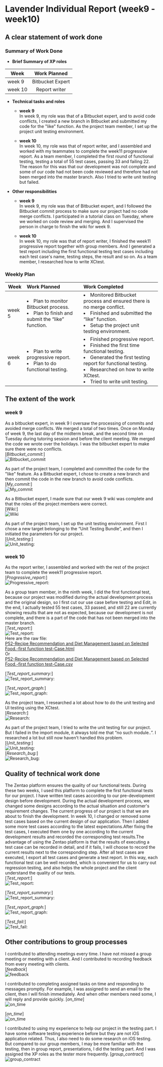 # Lavender Individual Report (week9 - week10)

## A clear statement of work done

### Summary of Work Done 
- **Brief Summary of XP roles**  

| Week | Work Planned |
|----------|:-------------:|
| week 9 | Bitbucket Expert |
| week 10 | Report writer |

- **Technical tasks and roles**  
    - **week 9**   
        In week 9, my role was that of a Bitbucket expert, and to avoid code conflicts, I created a new branch in Bitbucket and submitted my code for the "like" function. As the project team member, I set up the project unit testing environment.

    - **week 10**  
        In week 10, my role was that of report writer, and I assembled and worked with my teammates to complete the week11 progressive report. As a team member, I completed the first round of functional testing, testing a total of 55 test cases, passing 33 and failing 22. The reason for this was that our development was not complete and some of our code had not been code reviewed and therefore had not been merged into the master branch. Also I tried to write unit testing but failed.

- **Other responsibilities**
    - **week 9**  
        In week 9, my role was that of Bitbucket expert, and I followed the Bitbucket commit process to make sure our project had no code merge conflicts. I participated in a tutorial class on Tuesday, where we worked on code review and merging. And I supervised the person in charge to finish the wiki for week 9.

    - **week 10**   
        In week 10, my role was that of report writer, I finished the week11 progressive report together with group members. And I generated a test report including the first functional testing test cases including each test case's name, testing steps, the result and so on. As a team member, I researched how to write XCtest.

### Weekly Plan
| Week | Work Planned | Work Completed |
|----------|:-------------|:------|
| week 5 | <li> Plan to monitor Bitbucket process. <li> Plan to finish and submit the “like” function. | <li> Monitored Bitbucket process and ensured there is no merge conflict. <li> Finished and submitted the “like” function. <li> Setup the project unit testing environment.|
| week 6 | <li> Plan to write progressive report. <li> Plan to do functional testing. | <li> Finished progressive report. <li> Finished the first time functional testing. <li> Generated the first testing report for functional testing. <li> Researched on how to write XCtest. <li> Tried to write unit testing. |

## The extent of the work
### week 9
As a bitbucket expert, in week 9 I oversaw the processing of commits and avoided merge conflicts. We merged a total of two times. Once on Monday of week 9, the last day of the midterm break, and the second time on Tuesday during tutoring session and before the client meeting. We merged the code we wrote over the holidays. I was the bitbucket expert to make sure there were no conflicts.  
[*Bitbucket_commit:*]   
![Bitbucket_commit](./week9/commit.png)  

As part of the project team, I completed and committed the code for the "like" feature. As a Bitbucket expert, I chose to create a new branch and then commit the code in the new branch to avoid code conflicts.  
[*My_commit:*]   
![My_commit](./week9/like.png)  

As a Bitbucket expert, I made sure that our week 9 wiki was complete and that the roles of the project members were correct.  
[*Wiki:*]   
![Wiki](./week9/wiki.png)  

As part of the project team, I set up the unit testing environment. First I chose a new target belonging to the “Unit Testing Bundle”, and then I initiated the parameters for our project.  
[*Unit_testing:*]   
![Unit_testing:](./week9/unit_testing.png)  

### week 10
As the report writer, I assembled and worked with the rest of the project team to complete the week11 progressive report.    
[*Progressive_report:*]   
![Progressive_report:](./week10/progressive.png)  

As a group team member, in the ninth week, I did the first functional test, because our project was modified during the actual development process and the original design, so I first cut our use case before testing and Edit, in the end, I actually tested 55 test cases, 33 passed, and still 22 are currently showing results that are not as expected, because our development is not complete, and there is a part of the code that has not been merged into the master branch.    
[*Test_report:*]   
![Test_report:](./week10/test.png)    
Here are the raw file:    
[P52-Recipe Recommendation and Diet Management based on Selected Food.-first function test-Case.html](./week10/P52-Recipe%20Recommendation%20and%20Diet%20Management%20based%20on%20Selected%20Food.-first%20function%20test-Case.html)  
Or  
[P52-Recipe Recommendation and Diet Management based on Selected Food.-first function test-Case.csv](./week10/test.csv)  

[*Test_report_summary:*]   
![Test_report_summary:](./week10/report.png)  

[*Test_report_graph:*]   
![Test_report_graph:](./week10/graph.png)  

As the project team, I researched a lot about how to do the unit testing and UI testing using the XCtest.    
[*Research:*]   
![Research:](./week10/research.png)  

As part of the project team, I tried to write the unit testing for our project. But I failed in the import module, it always told me that “no such module..”. I researched a lot but still now haven’t handled this problem.     
[*Unit_testing:*]   
![Unit_testing:](./week10/unit_testing.png)  
[*Research_bug:*]   
![Research_bug:](./week10/no_module.png)  

## Quality of technical work done
The Zentao platform ensures the quality of our functional tests. During these two weeks, I used this platform to complete the first functional tests for our project. I have written test cases according to our pre-development design before development. During the actual development process, we changed some designs according to the actual situation and customer's requirement changes. The current progress of our project is that we are about to finish the development. In week 10, I changed or removed some test cases based on the current design of our application. Then I added some more test cases according to the latest expectations.After fixing the test cases, I executed them one by one according to the current development results and recorded the corresponding test results.The advantage of using the Zentao platform is that the results of executing a test case can be recorded in detail, and if it fails, I will choose to record the current results next to the corresponding step. After all test cases are executed, I export all test cases and generate a test report. In this way, each functional test can be well recorded, which is convenient for us to carry out regression testing, and also helps the whole project and the client understand the quality of our tests.  
[*Test_report:*]   
![Test_report:](./other/test.png)    

[*Test_report_summary:*]   
![Test_report_summary:](./other/report.png)  

[*Test_report_graph:*]   
![Test_report_graph:](./other/graph.png)  

[*Test_fail:*]   
![Test_fail:](./other/fail.png)  


## Other contributions to group processes
I contributed to attending meetings every time. I have not missed a group meeting or meeting with a client. And I contributed to recording feedback from every meeting with clients.   
[*feedback*]    
![feedback](./other/feedback.png)

I contributed to completing assigned tasks on time and responding to messages promptly. For example, I was assigned to send an email to the client, then I will finish immediately. And when other members need some, I will reply and provide quickly.
[*on_time*]    
![on_time](./other/ontime_assigned.png)

[*on_time*]    
![on_time](./other/ontime_finished.png)

I contributed to using my experience to help our project in the testing part. I have some software testing experience before but they are not iOS application related. Thus, I also need to do some research on iOS testing. But compared to our group members, I may be more familiar with the testing, then in group report, presentations, I did the testing part. And I was assigned the XP roles as the tester more frequently. 
[*group_contract*]    
![group_contract](./other/contract.png)


